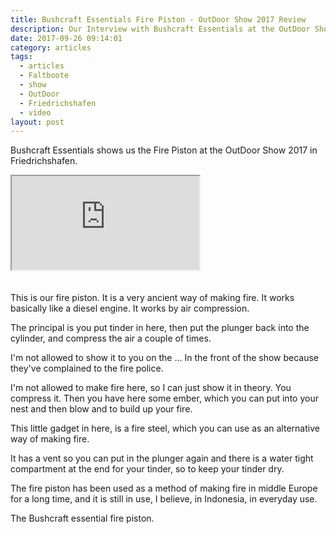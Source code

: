 ```yaml
---
title: Bushcraft Essentials Fire Piston - OutDoor Show 2017 Review
description: Our Interview with Bushcraft Essentials at the OutDoor Show 2017
date: 2017-09-26 09:14:01
category: articles
tags:
  - articles
  - Faltboote
  - show
  - OutDoor
  - Friedrichshafen
  - video
layout: post
---
```


Bushcraft Essentials shows us the Fire Piston at the OutDoor Show 2017 in Friedrichshafen.

<div class="embed-responsive embed-responsive-16by9">
    <iframe class="embed-responsive-item" src="https://www.youtube.com/embed/4oaVpjsM6Kg"></iframe>
</div>
<br>
<!--more-->
<div id="amzn-assoc-ad-cc781bfd-577f-4efb-9da6-75cb9fc7d1c2"></div><script async src="//z-na.amazon-adsystem.com/widgets/onejs?MarketPlace=US&adInstanceId=cc781bfd-577f-4efb-9da6-75cb9fc7d1c2"></script><br>
This is our fire piston. It is a very ancient way of making fire. It works basically like a diesel engine. It works by air compression.

The principal is you put tinder in here, then put the plunger back into the cylinder, and compress the air a couple of times.

I'm not allowed to show it to you on the ... In the front of the show because they've complained to the fire police.

I'm not allowed to make fire here, so I can just show it in theory. You compress it. Then you have here some ember, which you can put into your nest and then blow and to build up your fire.

This little gadget in here, is a fire steel, which you can use as an alternative way of making fire.

It has a vent so you can put in the plunger again and there is a water tight compartment at the end for your tinder, so to keep your tinder dry.

The fire piston has been used as a method of making fire in middle Europe for a long time, and it is still in use, I believe, in Indonesia, in everyday use.

The Bushcraft essential fire piston.
